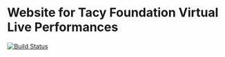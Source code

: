 # Website for Tacy Foundation Virtual Live Performances

[![Build Status](https://travis-ci.com/semprepiupiano/tfvirtual.svg?token=ppdpyazFrKTGnZKy6jpy&branch=master)](https://travis-ci.com/semprepiupiano/tfvirtual)

